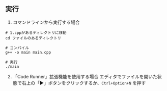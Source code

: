 ## 実行
1. コマンドラインから実行する場合
```
# 1.cppがあるディレクトリに移動
cd ファイルのあるディレクトリ

# コンパイル
g++ -o main main.cpp

# 実行
./main
```

2. 「Code Runner」拡張機能を使用する場合
エディタでファイルを開いた状態で右上の「▶」ボタンをクリックするか、`Ctrl+Option+N` を押す
